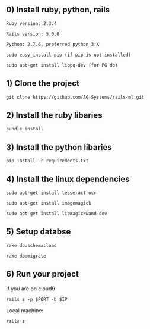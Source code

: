## 0) Install ruby, python, rails

    Ruby version: 2.3.4
    
    Rails version: 5.0.0
    
    Python: 2.7.6, preferred python 3.X
    
    sudo easy_install pip (if pip is not installed)
    
    sudo apt-get install libpq-dev (for PG db)

## 1) Clone the project

`git clone https://github.com/AG-Systems/rails-ml.git`

## 2) Install the ruby libaries

`bundle install`

## 3) Install the python libaries 

`pip install -r requirements.txt`

## 4) Install the linux dependencies

`sudo apt-get install tesseract-ocr`

`sudo apt-get install imagemagick`

`sudo apt-get install libmagickwand-dev`

## 5) Setup databse

`rake db:schema:load`

`rake db:migrate`

## 6) Run your project

if you are on cloud9

`rails s -p $PORT -b $IP`

Local machine: 

`rails s`
